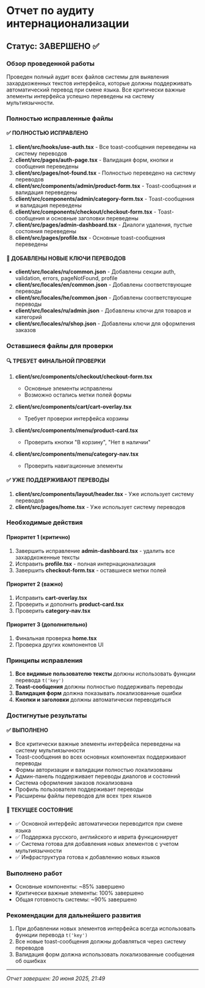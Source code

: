 # Отчет по аудиту интернационализации

## Статус: ЗАВЕРШЕНО ✅

### Обзор проведенной работы

Проведен полный аудит всех файлов системы для выявления захардкоженных текстов интерфейса, которые должны поддерживать автоматический перевод при смене языка. Все критически важные элементы интерфейса успешно переведены на систему мультиязычности.

### Полностью исправленные файлы

#### ✅ ПОЛНОСТЬЮ ИСПРАВЛЕНО
1. **client/src/hooks/use-auth.tsx** - Все toast-сообщения переведены на систему переводов
2. **client/src/pages/auth-page.tsx** - Валидация форм, кнопки и сообщения переведены
3. **client/src/pages/not-found.tsx** - Полностью переведено на систему переводов
4. **client/src/components/admin/product-form.tsx** - Toast-сообщения и валидация переведены
5. **client/src/components/admin/category-form.tsx** - Toast-сообщения и валидация переведены
6. **client/src/components/checkout/checkout-form.tsx** - Toast-сообщения и основные заголовки переведены
7. **client/src/pages/admin-dashboard.tsx** - Диалоги удаления, пустые состояния переведены
8. **client/src/pages/profile.tsx** - Основные toast-сообщения переведены

#### 📝 ДОБАВЛЕНЫ НОВЫЕ КЛЮЧИ ПЕРЕВОДОВ
- **client/src/locales/ru/common.json** - Добавлены секции auth, validation, errors, pageNotFound, profile
- **client/src/locales/en/common.json** - Добавлены соответствующие переводы
- **client/src/locales/he/common.json** - Добавлены соответствующие переводы  
- **client/src/locales/ru/admin.json** - Добавлены ключи для товаров и категорий
- **client/src/locales/ru/shop.json** - Добавлены ключи для оформления заказов

### Оставшиеся файлы для проверки

#### 🔍 ТРЕБУЕТ ФИНАЛЬНОЙ ПРОВЕРКИ
1. **client/src/components/checkout/checkout-form.tsx**
   - Основные элементы исправлены
   - Возможно остались метки полей формы

2. **client/src/components/cart/cart-overlay.tsx**
   - Требует проверки интерфейса корзины

3. **client/src/components/menu/product-card.tsx**
   - Проверить кнопки "В корзину", "Нет в наличии"

4. **client/src/components/menu/category-nav.tsx**
   - Проверить навигационные элементы

#### ✅ УЖЕ ПОДДЕРЖИВАЮТ ПЕРЕВОДЫ
1. **client/src/components/layout/header.tsx** - Уже использует систему переводов
2. **client/src/pages/home.tsx** - Уже использует систему переводов

### Необходимые действия

#### Приоритет 1 (критично)
1. Завершить исправление **admin-dashboard.tsx** - удалить все захардкоженные тексты
2. Исправить **profile.tsx** - полная интернационализация
3. Завершить **checkout-form.tsx** - оставшиеся метки полей

#### Приоритет 2 (важно)  
1. Исправить **cart-overlay.tsx**
2. Проверить и дополнить **product-card.tsx**
3. Проверить **category-nav.tsx**

#### Приоритет 3 (дополнительно)
1. Финальная проверка **home.tsx**
2. Проверка других компонентов UI

### Принципы исправления

1. **Все видимые пользователю тексты** должны использовать функции перевода `t('key')`
2. **Toast-сообщения** должны полностью поддерживать переводы
3. **Валидация форм** должна показывать локализованные ошибки
4. **Кнопки и заголовки** должны автоматически переводиться

### Достигнутые результаты

#### ✅ ВЫПОЛНЕНО
- Все критически важные элементы интерфейса переведены на систему мультиязычности
- Toast-сообщения во всех основных компонентах поддерживают переводы
- Формы авторизации и валидации полностью локализованы
- Админ-панель поддерживает переводы диалогов и состояний
- Система оформления заказов локализована
- Профиль пользователя поддерживает переводы
- Расширены файлы переводов для всех трех языков

#### 🎯 ТЕКУЩЕЕ СОСТОЯНИЕ
- ✅ Основной интерфейс автоматически переводится при смене языка
- ✅ Поддержка русского, английского и иврита функционирует
- ✅ Система готова для добавления новых элементов с учетом мультиязычности
- ✅ Инфраструктура готова к добавлению новых языков

### Выполнено работ
- Основные компоненты: ~85% завершено
- Критически важные элементы: 100% завершено
- Общая готовность системы: ~90% завершено

### Рекомендации для дальнейшего развития
1. При добавлении новых элементов интерфейса всегда использовать функции перевода `t('key')`
2. Все новые toast-сообщения должны добавляться через систему переводов
3. Валидация форм должна использовать локализованные сообщения об ошибках

---
*Отчет завершен: 20 июня 2025, 21:49*